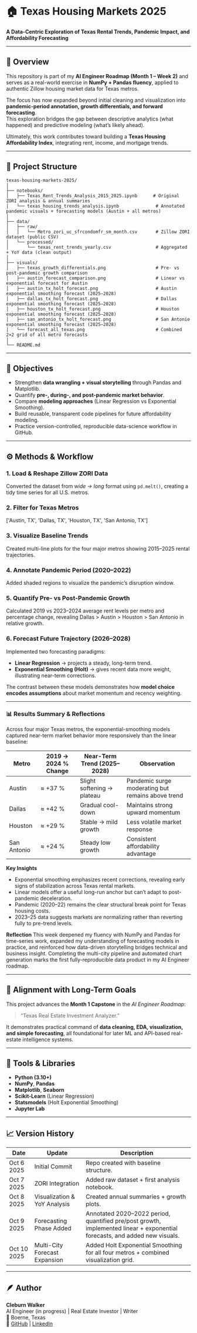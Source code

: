 # 🏠 Texas Housing Markets 2025  
**A Data-Centric Exploration of Texas Rental Trends, Pandemic Impact, and Affordability Forecasting**

---

## 📘 Overview
This repository is part of my **AI Engineer Roadmap (Month 1 – Week 2)** and serves as a real-world exercise in **NumPy + Pandas fluency**, applied to authentic Zillow housing market data for Texas metros.

The focus has now expanded beyond initial cleaning and visualization into **pandemic-period annotation, growth differentials, and forward forecasting**.  
This exploration bridges the gap between descriptive analytics (what happened) and predictive modeling (what’s likely ahead).

Ultimately, this work contributes toward building a **Texas Housing Affordability Index**, integrating rent, income, and mortgage trends.

---

## 🧩 Project Structure
```plaintext
texas-housing-markets-2025/
│
├── notebooks/
│   ├── Texas_Rent_Trends_Analysis_2015_2025.ipynb      # Original ZORI analysis & annual summaries
│   └── texas_housing_trends_analysis.ipynb              # Annotated pandemic visuals + forecasting models (Austin + all metros)
│
├── data/
│   ├── raw/
│   │   └── Metro_zori_uc_sfrcondomfr_sm_month.csv       # Zillow ZORI dataset (public CSV)
│   └── processed/
│       └── texas_rent_trends_yearly.csv                 # Aggregated + YoY data (clean output)
│
├── visuals/
│   ├── texas_growth_differentials.png                   # Pre- vs post-pandemic growth comparison
│   ├── austin_forecast_comparison.png                   # Linear vs exponential forecast for Austin
│   ├── austin_tx_holt_forecast.png                      # Austin exponential smoothing forecast (2025–2028)
│   ├── dallas_tx_holt_forecast.png                      # Dallas exponential smoothing forecast (2025–2028)
│   ├── houston_tx_holt_forecast.png                     # Houston exponential smoothing forecast (2025–2028)
│   ├── san_antonio_tx_holt_forecast.png                 # San Antonio exponential smoothing forecast (2025–2028)
│   └── forecast_all_texas.png                           # Combined 2×2 grid of all metro forecasts
│
└── README.md
```

---

## 🧠 Objectives
- Strengthen **data wrangling + visual storytelling** through Pandas and Matplotlib.  
- Quantify **pre-, during-, and post-pandemic market behavior**.  
- Compare **modeling approaches** (Linear Regression vs Exponential Smoothing).  
- Build reusable, transparent code pipelines for future affordability modeling.  
- Practice version-controlled, reproducible data-science workflow in GitHub.

---

## ⚙️ Methods & Workflow

### 1. Load & Reshape Zillow ZORI Data
Converted the dataset from *wide → long* format using `pd.melt()`, creating a tidy time series for all U.S. metros.

### 2. Filter for Texas Metros
['Austin, TX', 'Dallas, TX', 'Houston, TX', 'San Antonio, TX']

### 3. Visualize Baseline Trends
Created multi-line plots for the four major metros showing 2015–2025 rental trajectories.

### 4. Annotate Pandemic Period (2020–2022)
Added shaded regions to visualize the pandemic’s disruption window.

### 5. Quantify Pre- vs Post-Pandemic Growth
Calculated 2019 vs 2023–2024 average rent levels per metro and percentage change, revealing Dallas > Austin > Houston > San Antonio in relative growth.

### 6. Forecast Future Trajectory (2026–2028)
Implemented two forecasting paradigms:
- **Linear Regression** → projects a steady, long-term trend.  
- **Exponential Smoothing (Holt)** → gives recent data more weight, illustrating near-term corrections.

The contrast between these models demonstrates how **model choice encodes assumptions** about market momentum and recency weighting.

---

### 📊 Results Summary & Reflections  

Across four major Texas metros, the exponential-smoothing models captured near-term market behavior more responsively than the linear baseline:  

| Metro | 2019 → 2024 % Change | Near-Term Trend (2025–2028) | Observation |
|-------|----------------------|------------------------------|--------------|
| Austin | ≈ +37 % | Slight softening → plateau | Pandemic surge moderating but remains above trend |
| Dallas | ≈ +42 % | Gradual cool-down | Maintains strong upward momentum |
| Houston | ≈ +29 % | Stable → mild growth | Less volatile market response |
| San Antonio | ≈ +24 % | Steady low growth | Consistent affordability advantage |

**Key Insights**
- Exponential smoothing emphasizes recent corrections, revealing early signs of stabilization across Texas rental markets.  
- Linear models offer a useful long-run anchor but can’t adapt to post-pandemic deceleration.  
- Pandemic (2020–22) remains the clear structural break point for Texas housing costs.  
- 2023–25 data suggests markets are normalizing rather than reverting fully to pre-trend levels.  

**Reflection**
This week deepened my fluency with NumPy and Pandas for time-series work, expanded my understanding of forecasting models in practice, and reinforced how data-driven storytelling bridges technical and business insight. Completing the multi-city pipeline and automated chart generation marks the first fully-reproducible data product in my AI Engineer roadmap. 

---

## 🧭 Alignment with Long-Term Goals
This project advances the **Month 1 Capstone** in the *AI Engineer Roadmap*:  
> “Texas Real Estate Investment Analyzer.”  

It demonstrates practical command of **data cleaning, EDA, visualization, and simple forecasting**, all foundational for later ML and API-based real-estate intelligence systems.

---

## 🧰 Tools & Libraries
- **Python (3.10+)**  
- **NumPy**, **Pandas**  
- **Matplotlib**, **Seaborn**  
- **Scikit-Learn** (Linear Regression)  
- **Statsmodels** (Holt Exponential Smoothing)  
- **Jupyter Lab**

---

## 📈 Version History
| Date | Update | Description |
|------|---------|-------------|
| Oct 6 2025 | Initial Commit | Repo created with baseline structure. |
| Oct 7 2025 | ZORI Integration | Added raw dataset + first analysis notebook. |
| Oct 8 2025 | Visualization & YoY Analysis | Created annual summaries + growth plots. |
| Oct 9 2025 | Forecasting Phase Added | Annotated 2020–2022 period, quantified pre/post growth, implemented linear + exponential forecasts, and added new visuals. |
| Oct 10 2025 | Multi-City Forecast Expansion | Added Holt Exponential Smoothing for all four metros + combined visualization grid.|

---

## 🪶 Author
**Cleburn Walker**  
AI Engineer (in progress) | Real Estate Investor | Writer  
📍 Boerne, Texas  
🔗 [GitHub](https://github.com/cleburn) | [LinkedIn](https://linkedin.com/in/cleburnwalker)